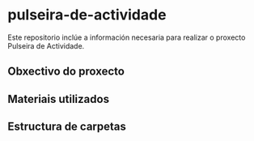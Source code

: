 # pulseira-de-actividade

Este repositorio inclúe a información necesaria para realizar o proxecto Pulseira de Actividade.

## Obxectivo do proxecto

## Materiais utilizados

## Estructura de carpetas
